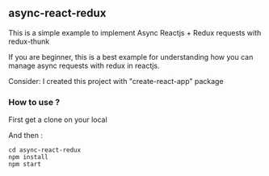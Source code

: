 ## async-react-redux
This is a simple example to implement Async Reactjs + Redux requests with redux-thunk

If you are beginner, this is a best example for understanding how you can manage async requests with redux in reactjs.

Consider: I created this project with "create-react-app" package

### How to use ?
First get a clone on your local

And then :

```
cd async-react-redux
npm install
npm start
```
